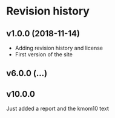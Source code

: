 Revision history
================

v1.0.0 (2018-11-14)
-------------------

* Adding revision history and license
* First version of the site

v6.0.0 (...)
---------------

v10.0.0
---------------
Just added a report and the kmom10 text